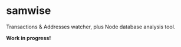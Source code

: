 # samwise
Transactions &amp; Addresses watcher, plus Node database analysis tool.

**Work in progress!**
